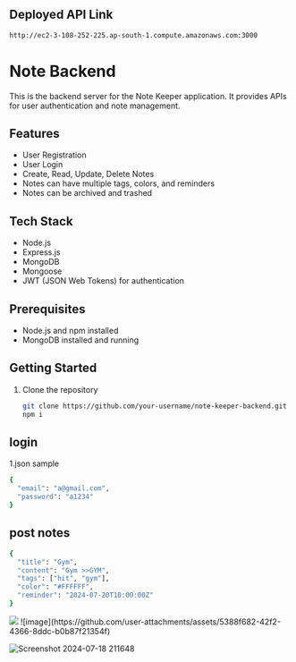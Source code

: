 ## Deployed API Link
```bash
http://ec2-3-108-252-225.ap-south-1.compute.amazonaws.com:3000
```
# Note  Backend

This is the backend server for the Note Keeper application. It provides APIs for user authentication and note management.

## Features

- User Registration
- User Login
- Create, Read, Update, Delete Notes
- Notes can have multiple tags, colors, and reminders
- Notes can be archived and trashed

## Tech Stack

- Node.js
- Express.js
- MongoDB
- Mongoose
- JWT (JSON Web Tokens) for authentication

## Prerequisites

- Node.js and npm installed
- MongoDB installed and running

## Getting Started

1. Clone the repository
   ```bash
   git clone https://github.com/your-username/note-keeper-backend.git
   npm i

## login 
1.json sample 
```bash
{
  "email": "a@gmail.com",
  "password": "a1234"
}
```

## post notes
```bash
{
  "title": "Gym",
  "content": "Gym >>GYM",
  "tags": ["hit", "gym"],
  "color": "#FFFFFF",
  "reminder": "2024-07-20T10:00:00Z"
}
```
<img src="./myimage.jpg">
![image](https://github.com/user-attachments/assets/5388f682-42f2-4366-8ddc-b0b87f21354f)


![Screenshot 2024-07-18 211648](https://github.com/user-attachments/assets/6d6723e6-6be8-414d-9d30-bf68db8994da)
